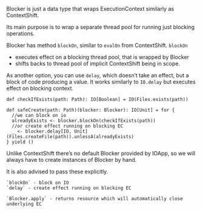 Blocker is just a data type that wraps ExecutionContext similarly as ContextShift.


Its main purpose is to wrap a separate thread pool for running just blocking operations.

Blocker has method `blockOn`, similar to `evalOn` from ContextShift.
`blockOn`

- executes effect on a blocking thread pool, that is wrapped by Blocker
- shifts backs to thread pool of implicit ContextShift being in scope.

As another option, you can use `delay`, which doesn’t take an effect, but a block of code producing a value.
It works similarly to `IO.delay` but executes effect on blocking context.

```
def checkIfExists(path: Path): IO[Boolean] = IO(Files.exists(path))

def safeCreate(path: Path)(blocker: Blocker): IO[Unit] = for {
  //we can block on io
  alreadyExists <- blocker.blockOn(checkIfExists(path))
  //or create effect running on blocking EC
  _ <- blocker.delay[IO, Unit](Files.createFile(path)).unlessA(alreadyExists)
} yield ()
```

Unlike ContextShift there’s no default Blocker provided by IOApp,
so we will always have to create instances of Blocker by hand.

It is also advised to pass these explicitly.

```
`blockOn` - block on IO
`delay` - create effect running on blocking EC

`Blocker.apply` - returns resource which will automatically close underlying EC
```